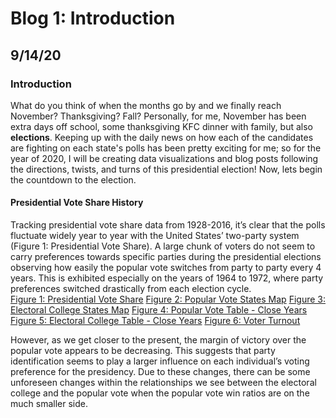 # Blog 1: Introduction
## 9/14/20
### Introduction
What do you think of when the months go by and we finally reach November? Thanksgiving? Fall?
Personally, for me, November has been extra days off school, some thanksgiving KFC dinner with family, but also **elections**. Keeping up with the daily news on how each of the candidates are fighting on each state's polls has been pretty exciting for me; so for the year of 2020, I will be creating data visualizations and blog posts following the directions, twists, and turns of this presidential election!
Now, lets begin the countdown to the election.
#### Presidential Vote Share History
Tracking presidential vote share data from 1928-2016, it’s clear that the polls fluctuate widely year to year with the United States’ two-party system (Figure 1: Presidential Vote Share). A large chunk of voters do not seem to carry preferences towards specific parties during the presidential elections observing how easily the popular vote switches from party to party every 4 years. This is exhibited especially on the years of 1964 to 1972, where party preferences switched drastically from each election cycle.   
[Figure 1: Presidential Vote Share](../Rplots/week1/PV_national_historical.png)
[Figure 2: Popular Vote States Map](../Rplots/week1/PV_states_historical.png)
[Figure 3: Electoral College States Map](../Rplots/week1/EC_states_historical.png)
[Figure 4: Popular Vote Table - Close Years](../Rplots/week1/output.png)
[Figure 5: Electoral College Table - Close Years](../Rplots/week1/electoral.png)
[Figure 6: Voter Turnout](../Rplots/week1/VoterTurnout_states_2016.png)

However, as we get closer to the present, the margin of victory over the popular vote appears to be decreasing. This suggests that party identification seems to play a larger influence on each individual’s voting preference for the presidency. Due to these changes, there can be some unforeseen changes within the relationships we see between the electoral college and the popular vote when the popular vote win ratios are on the much smaller side.
